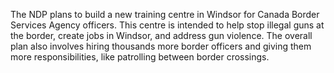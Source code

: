 The NDP plans to build a new training centre in Windsor for Canada Border Services Agency officers. This centre is intended to help stop illegal guns at the border, create jobs in Windsor, and address gun violence. The overall plan also involves hiring thousands more border officers and giving them more responsibilities, like patrolling between border crossings.
